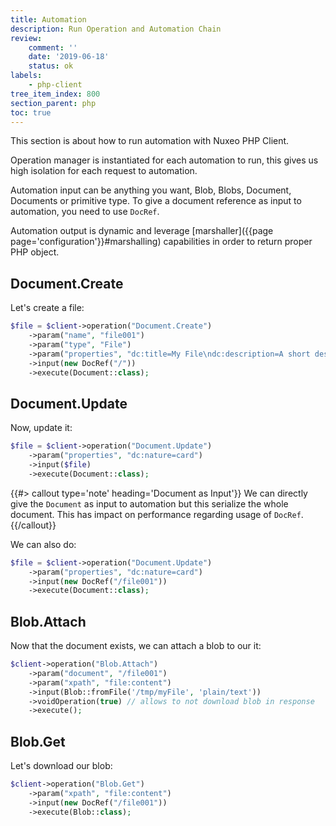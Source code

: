 ```yaml
---
title: Automation
description: Run Operation and Automation Chain
review:
    comment: ''
    date: '2019-06-18'
    status: ok
labels:
    - php-client
tree_item_index: 800
section_parent: php
toc: true
---
```


This section is about how to run automation with Nuxeo PHP Client.

Operation manager is instantiated for each automation to run, this gives us high isolation for each request to automation.

Automation input can be anything you want, Blob, Blobs, Document, Documents or primitive type. To give a document reference as input to automation, you need to use `DocRef`.

Automation output is dynamic and leverage [marshaller]({{page page='configuration'}}#marshalling) capabilities in order to return proper PHP object.

## Document.Create

Let's create a file:
```php
$file = $client->operation("Document.Create")
    ->param("name", "file001")
    ->param("type", "File")
    ->param("properties", "dc:title=My File\ndc:description=A short description")
    ->input(new DocRef("/"))
    ->execute(Document::class);
```
## Document.Update

Now, update it:
```php
$file = $client->operation("Document.Update")
    ->param("properties", "dc:nature=card")
    ->input($file)
    ->execute(Document::class);
```

{{#> callout type='note' heading='Document as Input'}}
We can directly give the `Document` as input to automation but this serialize the whole document. This has impact on performance regarding usage of `DocRef`.
{{/callout}}

We can also do:
```php
$file = $client->operation("Document.Update")
    ->param("properties", "dc:nature=card")
    ->input(new DocRef("/file001"))
    ->execute(Document::class);
```

## Blob.Attach

Now that the document exists, we can attach a blob to our it:
```php
$client->operation("Blob.Attach")
    ->param("document", "/file001")
    ->param("xpath", "file:content")
    ->input(Blob::fromFile('/tmp/myFile', 'plain/text'))
    ->voidOperation(true) // allows to not download blob in response
    ->execute();
```

## Blob.Get

Let's download our blob:
```php
$client->operation("Blob.Get")
    ->param("xpath", "file:content")
    ->input(new DocRef("/file001"))
    ->execute(Blob::class);
```
